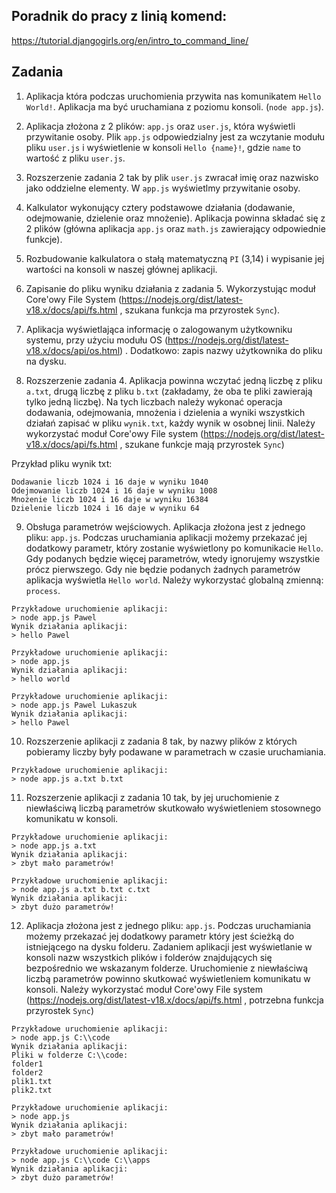 ## Poradnik do pracy z linią komend:
https://tutorial.djangogirls.org/en/intro_to_command_line/

## Zadania

1. Aplikacja która podczas uruchomienia przywita nas komunikatem `Hello World!`. Aplikacja ma być uruchamiana z poziomu konsoli. (`node app.js`).

2. Aplikacja złożona z 2 plików: `app.js` oraz `user.js`, która wyświetli przywitanie osoby. Plik `app.js` odpowiedzialny jest za wczytanie modułu pliku `user.js` i wyświetlenie w konsoli `Hello {name}!`, gdzie `name` to wartość z pliku `user.js`.

3. Rozszerzenie zadania 2 tak by plik `user.js` zwracał imię oraz nazwisko jako oddzielne elementy. W `app.js` wyświetlmy przywitanie osoby.

4. Kalkulator wykonujący cztery podstawowe działania (dodawanie, odejmowanie, dzielenie oraz mnożenie). Aplikacja powinna składać się z 2 plików (główna aplikacja `app.js` oraz `math.js` zawierający odpowiednie funkcje).

5. Rozbudowanie kalkulatora o stałą matematyczną `PI` (3,14) i wypisanie jej wartości na konsoli w naszej głównej aplikacji.

6. Zapisanie do pliku wyniku działania z zadania 5. Wykorzystując moduł Core'owy File System (https://nodejs.org/dist/latest-v18.x/docs/api/fs.html , szukana funkcja ma przyrostek `Sync`).

7. Aplikacja wyświetlająca informację o zalogowanym użytkowniku systemu, przy użyciu modułu OS (https://nodejs.org/dist/latest-v18.x/docs/api/os.html) . Dodatkowo: zapis nazwy użytkownika do pliku na dysku.

8. Rozszerzenie zadania 4. Aplikacja powinna wczytać jedną liczbę z pliku `a.txt`, drugą liczbę z pliku `b.txt` (zakładamy, że oba te pliki zawierają tylko jedną liczbę). Na tych liczbach należy wykonać operacja dodawania, odejmowania, mnożenia i dzielenia a wyniki wszystkich działań zapisać w pliku `wynik.txt`, każdy wynik w osobnej linii.
Należy wykorzystać moduł Core'owy File system (https://nodejs.org/dist/latest-v18.x/docs/api/fs.html , szukane funkcje mają przyrostek `Sync`)

Przykład pliku wynik txt:
```
Dodawanie liczb 1024 i 16 daje w wyniku 1040
Odejmowanie liczb 1024 i 16 daje w wyniku 1008
Mnożenie liczb 1024 i 16 daje w wyniku 16384
Dzielenie liczb 1024 i 16 daje w wyniku 64
```
9. Obsługa parametrów wejściowych. Aplikacja złożona jest z jednego pliku: `app.js`. Podczas uruchamiania aplikacji możemy przekazać jej dodatkowy parametr, który zostanie wyświetlony po komunikacie `Hello`. Gdy podanych będzie więcej parametrów, wtedy ignorujemy wszystkie prócz pierwszego. Gdy nie będzie podanych żadnych parametrów aplikacja wyświetla `Hello world`. 
Należy wykorzystać globalną zmienną: `process`.

```
Przykładowe uruchomienie aplikacji:
> node app.js Pawel
Wynik działania aplikacji:
> hello Pawel

Przykładowe uruchomienie aplikacji:
> node app.js
Wynik działania aplikacji:
> hello world

Przykładowe uruchomienie aplikacji:
> node app.js Pawel Lukaszuk
Wynik działania aplikacji:
> hello Pawel
```

10. Rozszerzenie aplikacji z zadania 8 tak, by nazwy plików z których pobieramy liczby były podawane w parametrach w czasie uruchamiania.

```
Przykładowe uruchomienie aplikacji:
> node app.js a.txt b.txt
```

11. Rozszerzenie aplikacji z zadania 10 tak, by jej uruchomienie z niewłaściwą liczbą parametrów skutkowało wyświetleniem stosownego komunikatu w konsoli.

```
Przykładowe uruchomienie aplikacji:
> node app.js a.txt
Wynik działania aplikacji:
> zbyt mało parametrów!

Przykładowe uruchomienie aplikacji:
> node app.js a.txt b.txt c.txt
Wynik działania aplikacji:
> zbyt dużo parametrów!
```

12. Aplikacja złożona jest z jednego pliku: `app.js`. Podczas uruchamiania możemy przekazać jej dodatkowy parametr który jest ścieżką do istniejącego na dysku folderu. Zadaniem aplikacji jest wyświetlanie w konsoli nazw wszystkich plików i folderów znajdujących się bezpośrednio we wskazanym folderze.
Uruchomienie z niewłaściwą liczbą parametrów powinno skutkować wyświetleniem komunikatu w konsoli. Należy wykorzystać moduł Core'owy File system (https://nodejs.org/dist/latest-v18.x/docs/api/fs.html , potrzebna funkcja przyrostek `Sync`)

```
Przykładowe uruchomienie aplikacji:
> node app.js C:\\code
Wynik działania aplikacji:
Pliki w folderze C:\\code:
folder1
folder2
plik1.txt
plik2.txt

Przykładowe uruchomienie aplikacji:
> node app.js
Wynik działania aplikacji:
> zbyt mało parametrów!

Przykładowe uruchomienie aplikacji:
> node app.js C:\\code C:\\apps
Wynik działania aplikacji:
> zbyt dużo parametrów!
```
